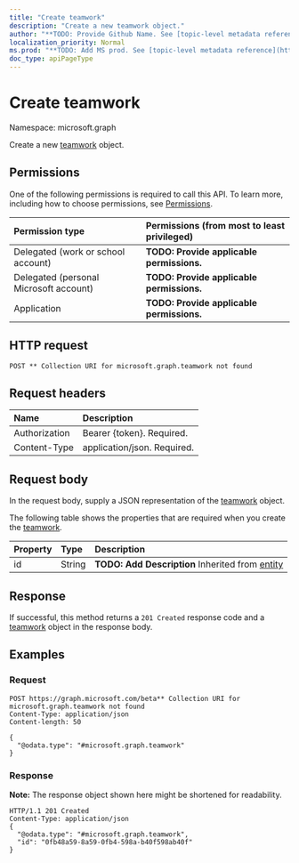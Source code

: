 ```yaml
---
title: "Create teamwork"
description: "Create a new teamwork object."
author: "**TODO: Provide Github Name. See [topic-level metadata reference](https://msgo.azurewebsites.net/add/document/guidelines/metadata.html#topic-level-metadata)**"
localization_priority: Normal
ms.prod: "**TODO: Add MS prod. See [topic-level metadata reference](https://msgo.azurewebsites.net/add/document/guidelines/metadata.html#topic-level-metadata)**"
doc_type: apiPageType
---
```


# Create teamwork
Namespace: microsoft.graph

Create a new [teamwork](../resources/teamwork.md) object.

## Permissions
One of the following permissions is required to call this API. To learn more, including how to choose permissions, see [Permissions](/concepts/permissions-reference.md).

|Permission type|Permissions (from most to least privileged)|
|:---|:---|
|Delegated (work or school account)|**TODO: Provide applicable permissions.**|
|Delegated (personal Microsoft account)|**TODO: Provide applicable permissions.**|
|Application|**TODO: Provide applicable permissions.**|

## HTTP request

<!-- {
  "blockType": "ignored"
}
-->
``` http
POST ** Collection URI for microsoft.graph.teamwork not found
```

## Request headers
|Name|Description|
|:---|:---|
|Authorization|Bearer {token}. Required.|
|Content-Type|application/json. Required.|

## Request body
In the request body, supply a JSON representation of the [teamwork](../resources/teamwork.md) object.

The following table shows the properties that are required when you create the [teamwork](../resources/teamwork.md).

|Property|Type|Description|
|:---|:---|:---|
|id|String|**TODO: Add Description** Inherited from [entity](../resources/entity.md)|



## Response

If successful, this method returns a `201 Created` response code and a [teamwork](../resources/teamwork.md) object in the response body.

## Examples

### Request
<!-- {
  "blockType": "request",
  "name": "create_teamwork_from_"
}
-->
``` http
POST https://graph.microsoft.com/beta** Collection URI for microsoft.graph.teamwork not found
Content-Type: application/json
Content-length: 50

{
  "@odata.type": "#microsoft.graph.teamwork"
}
```


### Response
**Note:** The response object shown here might be shortened for readability.
<!-- {
  "blockType": "response",
  "truncated": true,
  "@odata.type": "microsoft.graph.teamwork"
}
-->
``` http
HTTP/1.1 201 Created
Content-Type: application/json
{
  "@odata.type": "#microsoft.graph.teamwork",
  "id": "0fb48a59-8a59-0fb4-598a-b40f598ab40f"
}
```


